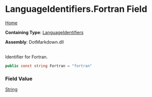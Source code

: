 # LanguageIdentifiers\.Fortran Field

[Home](../../../README.md)

**Containing Type**: [LanguageIdentifiers](../README.md)

**Assembly**: DotMarkdown\.dll

\
Identifier for Fortran\.

```csharp
public const string Fortran = "fortran"
```

### Field Value

[String](https://docs.microsoft.com/en-us/dotnet/api/system.string)

